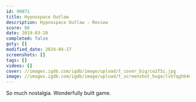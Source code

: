 ```yaml
---
id: 99071
title: Hypnospace Outlaw
description: Hypnospace Outlaw - Review
score: 80
date: 2019-03-20
completed: false
goty: []
modified_date: 2024-04-17
screenshots: []
tags: []
videos: []
cover: //images.igdb.com/igdb/image/upload/t_cover_big/co2f5i.jpg
image: //images.igdb.com/igdb/image/upload/t_screenshot_huge/lvh7qghb4mgfjn7tv3dj.jpg
---
```

So much nostalgia. Wonderfully built game.